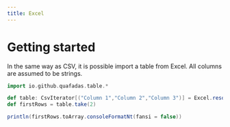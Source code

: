```yaml
---
title: Excel
---
```


# Getting started

In the same way as CSV, it is possible import a table from Excel. All columns are assumed to be strings. 

```scala mdoc sc:nocompile
import io.github.quafadas.table.*

def table: CsvIterator[("Column 1","Column 2","Column 3")] = Excel.resource("SimpleTable.xlsx", "Sheet1")
def firstRows = table.take(2)

println(firstRows.toArray.consoleFormatNt(fansi = false))

```
